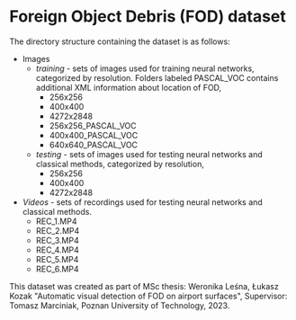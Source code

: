 # Foreign Object Debris (FOD) dataset

The directory structure containing the dataset is as follows:

  - Images
    - *training* - sets of images used for training neural networks, categorized by resolution. Folders labeled PASCAL_VOC contains additional XML information about location of FOD,
      - 256x256
      - 400x400
      - 4272x2848
      - 256x256_PASCAL_VOC
      - 400x400_PASCAL_VOC
      - 640x640_PASCAL_VOC
    - *testing* - sets of images used for testing neural networks and classical methods, categorized by resolution,
      - 256x256
      - 400x400
      - 4272x2848
  - *Videos* - sets of recordings used for testing neural networks and classical methods.
    - REC_1.MP4
    - REC_2.MP4
    - REC_3.MP4
    - REC_4.MP4
    - REC_5.MP4
    - REC_6.MP4


This dataset was created as part of MSc thesis: 
Weronika Leśna, Łukasz Kozak "Automatic visual detection of FOD on airport surfaces", Supervisor: Tomasz Marciniak, Poznan University of Technology, 2023.
